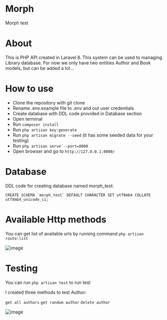 # Morph
Morph test

# About

This is PHP API created in Laravel 8. This system can be used to managing Library database. For now we only have two entities Author and Book models, but can be added a lot...

# How to use
* Clone the repository with git clone
* Rename .env.example file to .env and out user credentials
* Create database with DDL code provided in Database section
* Open terminal
* Run ```composer install```
* Run ```php artisan key:generate```
* Run ```php artisan migrate --seed``` (it has some seeded data for your testing)
* Run ```php artisan serve --port=8000```
* Open browser and go to ```http://127.0.0.1:8000/```

# Database

DDL code for creating database named morph_test:

```CREATE SCHEMA `morph_test` DEFAULT CHARACTER SET utf8mb4 COLLATE utf8mb4_unicode_ci; ```

# Available Http methods
You can get list of available urls by running command ``` php artisan route:list ```

![image](https://user-images.githubusercontent.com/25004798/132738634-db887135-51cd-4628-9716-9403c1c5154a.png)





# Testing
You can run ``` php artisan test ``` to run test

I created three methods to test Author:

```get all authors```
```get random author```
```delete author```


![image](https://user-images.githubusercontent.com/25004798/132735998-2f8b60a4-3395-4cc1-a7ca-2e44ad221742.png)


